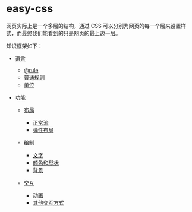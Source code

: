 # easy-css

网页实际上是一个多层的结构，通过 CSS 可以分别为网页的每一个层来设置样式，而最终我们能看到的只是网页的最上边一层。

知识框架如下：

- [语言](./语言.md)

  - [@rule](./@rule.md)
  - [普通规则](./普通规则.md)
  - [单位](./单位.md)

- 功能

  - [布局](./布局.md)

    - [正常流](./正常流.md)
    - [弹性布局](./)

  - 绘制

    - [文字](./文字.md)
    - [颜色和形状](./颜色和形状.md)
    - [背景](./背景.md)

  - [交互](./)

    - [动画](./)
    - [其他交互方式](./)

